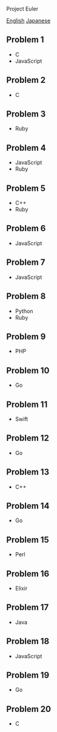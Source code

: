 Project Euler

[English](https://www.google.co.jp/url?sa=t&rct=j&q=&esrc=s&source=web&cd=2&ved=0ahUKEwjXi9KSovLKAhXCG6YKHdC3AJ8QFggrMAE&url=https%3A%2F%2Fprojecteuler.net%2F&usg=AFQjCNGBb-LnRQhypOq1wG8RRHEQ24QQNQ&sig2=N2uUE4jqd_KciaPKBp-RTw&bvm=bv.114195076,d.dGY&cad=rja)
[Japanese](http://odz.sakura.ne.jp/projecteuler/)

## Problem 1
- C
- JavaScript

## Problem 2
- C

## Problem 3
- Ruby

## Problem 4
- JavaScript
- Ruby

## Problem 5
- C++
- Ruby

## Problem 6
- JavaScript

## Problem 7
- JavaScript

## Problem 8
- Python
- Ruby

## Problem 9
- PHP

## Problem 10
- Go

## Problem 11
- Swift

## Problem 12
- Go

## Problem 13
- C++

## Problem 14
- Go

## Problem 15
- Perl

## Problem 16
- Elixir

## Problem 17
- Java

## Problem 18
- JavaScript

## Problem 19
- Go

## Problem 20
- C
